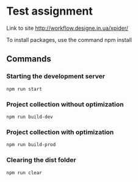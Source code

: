 # Test assignment

Link to site
http://workflow.designe.in.ua/xpider/

To install packages, use the command npm install

## Commands

### Starting the development server
```shell
npm run start
```

### Project collection without optimization
```shell
npm run build-dev
```

### Project collection with optimization
```shell
npm run build-prod
```

### Clearing the dist folder
```shell
npm run clear
```
